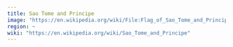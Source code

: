 ```yaml
---
title: Sao Tome and Principe
image: "https://en.wikipedia.org/wiki/File:Flag_of_Sao_Tome_and_Principe.svg"
region: ~
wiki: "https://en.wikipedia.org/wiki/Sao_Tome_and_Principe"
---
```

